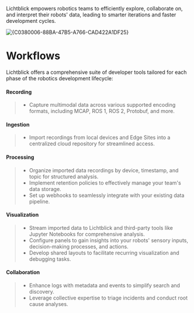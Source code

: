Lichtblick empowers robotics teams to efficiently explore, collaborate on, and interpret their robots' data, leading to smarter iterations and faster development cycles.

![{C0380006-88BA-47B5-A766-CAD422A1DF25}](https://github.com/user-attachments/assets/94609fb1-0bfa-49c7-8d07-9e846ebc9d9f)


# Workflows

Lichtblick offers a comprehensive suite of developer tools tailored for each phase of the robotics development lifecycle:

#### Recording
> * Capture multimodal data across various supported encoding formats, including MCAP, ROS 1, ROS 2, Protobuf, and more.

#### Ingestion
> * Import recordings from local devices and Edge Sites into a centralized cloud repository for streamlined access.

#### Processing
> * Organize imported data recordings by device, timestamp, and topic for structured analysis.
> * Implement retention policies to effectively manage your team's data storage.
> * Set up webhooks to seamlessly integrate with your existing data pipeline.

#### Visualization
> * Stream imported data to Lichtblick and third-party tools like Jupyter Notebooks for comprehensive analysis.
> * Configure panels to gain insights into your robots' sensory inputs, decision-making processes, and actions.
> * Develop shared layouts to facilitate recurring visualization and debugging tasks.

#### Collaboration
> * Enhance logs with metadata and events to simplify search and discovery.
> * Leverage collective expertise to triage incidents and conduct root cause analyses.